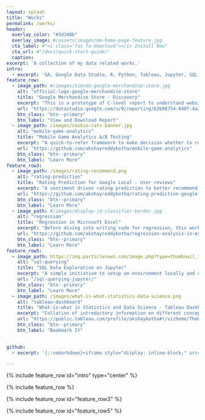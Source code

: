 ```yaml
---
layout: splash
title: "Works"
permalink: /works/
header:
  overlay_color: "#3d348b"
  overlay_image: #/assets/images/mm-home-page-feature.jpg
  cta_label: #"<i class='fas fa-download'></i> Install Now"
  cta_url: #"/docs/quick-start-guide/"
  caption:
excerpt: 'A collection of my data related works.'
intro: 
  - excerpt: 'GA, Google Data Studio, R, Python, Tableau, Jupyter, SQL'
feature_row:
  - image_path: #/images/tienda-google-merchandise-store.jpg
    alt: "official-logo-google-merchandise-store"
    title: "Google Merchandise Store - Discovery"
    excerpt: "This is a prototype of C-level report to understand website performace of a company. Here, it's Google Merchandise Store."
    url: "https://datastudio.google.com/u/0/reporting/b3b98754-840f-4a38-a87e-c6b13229f221/page/qmuIB"
    btn_class: "btn--primary"
    btn_label: "View and Download Report"
  - image_path: /images/cookie-cats-banner.jpg
    alt: "mobile-game-analytics"
    title: "Mobile Game Analytics A/B Testing"
    excerpt: "A quick-to-refer framework to make decision whether to run a test."
    url: "https://github.com/akshayreddykotha/mobile-game-analytics"
    btn_class: "btn--primary"
    btn_label: "Learn More"
feature_row3:
  - image_path: /images/rating-recommend.png
    alt: "rating-prediction"
    title: "Rating Prediction for Google Local - User reviews"
    excerpt: "A sentiment driven rating prediction to better recommend places to visit for users."
    url: "https://github.com/akshayreddykotha/rating-prediction-google-local"
    btn_class: "btn--primary"
    btn_label: "Learn More"
  - image_path: #/images/display-jd-classifier-border.jpg
    alt: "regression"
    title: "Regression in Microsoft Excel"
    excerpt: "Before diving into writing code for regression, this work highlights the concepts and assumptions using Excel."
    url: "https://github.com/akshayreddykotha/regression-analysis-in-excel"
    btn_class: "btn--primary"
    btn_label: "Learn More"
feature_row5:
  - image_path: https://img.particlenews.com/image.php?type=thumbnail_1024x576&url=2xR9wr_0Nt3lCjk00
    alt: "sql-querying"
    title: "SQL Data Exploration on Jupyter"
    excerpt: "A simple initiative to setup an environment locally and query. You also have some basic clauses covered in the blog."
    url: "/sql-querying-jupyter/"
    btn_class: "btn--primary"
    btn_label: "Learn More"
  - image_path: /images/what-is-what-statistics-data-science.png
    alt: "tableau-dashboard"
    title: "What-is-what in Statistics and Data Science - Tableau Dashboard"
    excerpt: "Collation of introductory information on different concepts in statistics and data science."
    url: "https://public.tableau.com/profile/akshaykotha#!/vizhome/TheWhat-is-WhatofStatisticsandDataScience/Dashboard"
    btn_class: "btn--primary"
    btn_label: "Bookmark It"

    
github:
  - excerpt: '{::nomarkdown}<iframe style="display: inline-block;" src="https://ghbtns.com/github-btn.html?user=mmistakes&repo=minimal-mistakes&type=star&count=true&size=large" frameborder="0" scrolling="0" width="160px" height="30px"></iframe> <iframe style="display: inline-block;" src="https://ghbtns.com/github-btn.html?user=mmistakes&repo=minimal-mistakes&type=fork&count=true&size=large" frameborder="0" scrolling="0" width="158px" height="30px"></iframe>{:/nomarkdown}'

---
```


{% include feature_row id="intro" type="center" %}

{% include feature_row %}

<!-- {% include feature_row id="feature_row2" %}
 -->
{% include feature_row id="feature_row3" %}

<!-- {% include feature_row id="feature_row4" %}
 -->
{% include feature_row id="feature_row5" %}

<!-- {% include feature_row id="feature_row6" %}
 -->



